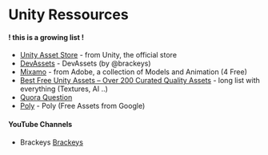 # Unity Ressources

#### ! this is a growing list !

+ [Unity Asset Store](https://assetstore.unity.com/) - from Unity, the official store
+ [DevAssets](http://devassets.com/) - DevAssets (by @brackeys)
+ [Mixamo](https://www.mixamo.com) - from Adobe, a collection of Models and Animation (4 Free)
+ [Best Free Unity Assets – Over 200 Curated Quality Assets](http://www.procedural-worlds.com/blog/best-free-unity-assets-categorised-mega-list/) - long list with everything (Textures, AI ..)
+ [Quora Question](https://www.quora.com/What-is-the-best-place-for-free-unity-assets)
+ [Poly](https://poly.google.com/) - Poly (Free Assets from Google)

#### YouTube Channels

+ Brackeys [Brackeys](https://www.youtube.com/channel/UCYbK_tjZ2OrIZFBvU6CCMiA)
